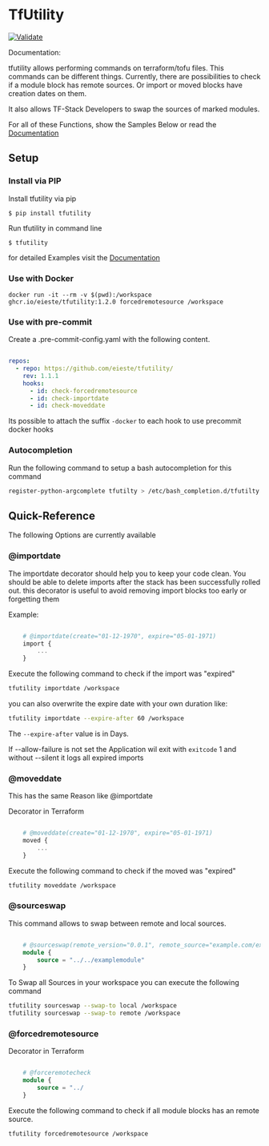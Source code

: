 # TfUtility

[![Validate](https://github.com/eieste/tfutility/actions/workflows/validate.yml/badge.svg)](https://github.com/eieste/tfutility/actions/workflows/validate.yml)


Documentation:

tfutility allows performing commands on terraform/tofu files.
This commands can be different things. Currently, there are possibilities to check if a module block has remote sources.
Or  import or moved blocks have creation dates on them.

It also allows TF-Stack Developers to swap the sources of marked modules.

For all of these Functions, show the Samples Below or read the [Documentation](https://eieste.github.io/tfutility/)



## Setup

### Install via PIP

Install tfutility via pip

```
$ pip install tfutility
```
Run tfutility in command line
```
$ tfutility
```
for detailed Examples visit the [Documentation](https://eieste.github.io/tfutility/)

### Use with Docker
```
docker run -it --rm -v $(pwd):/workspace ghcr.io/eieste/tfutility:1.2.0 forcedremotesource /workspace
```

### Use with pre-commit


Create a .pre-commit-config.yaml with the following content.
```yaml

repos:
  - repo: https://github.com/eieste/tfutility/
    rev: 1.1.1
    hooks:
      - id: check-forcedremotesource
      - id: check-importdate
      - id: check-moveddate

```

Its possible to attach the suffix `-docker` to each hook to use precommit docker hooks


### Autocompletion

Run the following command to setup a bash autocompletion for this command

```bash
register-python-argcomplete tfutilty > /etc/bash_completion.d/tfutilty
```

## Quick-Reference

The following Options are currently available

### @importdate

The importdate decorator should help you to keep your code clean.
You should be able to delete imports after the stack has been successfully rolled out. this decorator is useful to avoid removing import blocks too early or forgetting them

Example:
```terraform

    # @importdate(create="01-12-1970", expire="05-01-1971)
    import {
        ...
    }

```

Execute the following command to check if the import was "expired"
```bash
tfutility importdate /workspace
```

you can also overwrite the expire date with your own duration like:
```bash
tfutility importdate --expire-after 60 /workspace
```
The `--expire-after` value is in Days.

If --allow-failure is not set the Application wil exit with `exitcode` 1
and without --silent it logs all expired imports


### @moveddate

This has the same Reason like @importdate

Decorator in Terraform

```terraform

    # @moveddate(create="01-12-1970", expire="05-01-1971)
    moved {
        ...
    }

```

Execute the following command to check if the moved was "expired"
```bash
tfutility moveddate /workspace
```


### @sourceswap

This command allows to swap between remote and local sources.

```terraform

    # @sourceswap(remote_version="0.0.1", remote_source="example.com/examplemodule/local", source="../../examplemodule")
    module {
        source = "../../examplemodule"
    }

```

To Swap all Sources in your workspace you can execute the following command

```bash
tfutility sourceswap --swap-to local /workspace
tfutility sourceswap --swap-to remote /workspace
```



### @forcedremotesource


Decorator in Terraform

```terraform

    # @forceremotecheck
    module {
        source = "../
    }

```

Execute the following command to check if all module blocks has an remote source.
```bash
tfutility forcedremotesource /workspace
```
